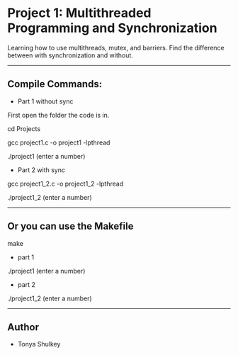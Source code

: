 # Project 1: Multithreaded Programming and Synchronization

Learning how to use multithreads, mutex, and barriers. Find the difference between with synchronization and without.

---

## Compile Commands:

* Part 1 without sync

First open the folder the code is in.

cd Projects

gcc project1.c -o project1 -lpthread

./project1 (enter a number)

* Part 2 with sync

gcc project1_2.c -o project1_2 -lpthread

./project1_2 (enter a number)

---
## Or you can use the Makefile

make

* part 1

./project1 (enter a number)

* part 2

./project1_2 (enter a number)


---

## Author

* Tonya Shulkey

